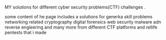 
MY solutions for different cyber security problems(CTF) challenges .


some content of he page includes a solutions for 
generka skill problems
networking related
cryptography
digital forensics
web security
malware adn reverse engieering and many more from different CTF platforms and rellife pentests that i made
